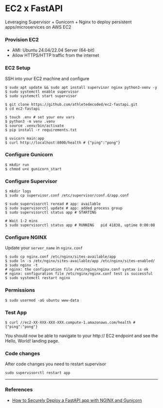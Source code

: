 # EC2 x FastAPI

Leveraging Supervisor + Gunicorn + Nginx to deploy persistent apps/microservices on AWS EC2

### Provision EC2

* AMI: Ubuntu 24.04/22.04 Server (64-bit)
* Allow HTTPS/HTTP traffic from the internet

### EC2 Setup

SSH into your EC2 machine and configure

```
$ sudo apt update && sudo apt install supervisor nginx python3-venv -y
$ sudo systemctl enable supervisor
$ sudo systemctl start supervisor

$ git clone https://github.com/athletedecoded/ec2-fastapi.git
$ cd ec2-fastapi

$ touch .env # set your env vars
$ python3 -m venv .venv
$ source .venv/bin/activate
$ pip install -r requirements.txt

$ uvicorn main:app
$ curl http://localhost:8000/health # {"ping":"pong"}
```

### Configure Gunicorn

```
$ mkdir run
$ chmod u+x gunicorn_start
```

### Configure Supervisor

```
$ mkdir logs
$ sudo cp supervisor.conf /etc/supervisor/conf.d/app.conf

$ sudo supervisorctl reread # app: available
$ sudo supervisorctl update # app: added process group
$ sudo supervisorctl status app # STARTING

# Wait 1-2 mins
$ sudo supervisorctl status app # RUNNING   pid 41838, uptime 0:00:08
```

### Configure NGINX

Update your `server_name` in `nginx.conf`

```
$ sudo cp nginx.conf /etc/nginx/sites-available/app
$ sudo ln -s /etc/nginx/sites-available/app /etc/nginx/sites-enabled/
$ sudo nginx -t
# nginx: the configuration file /etc/nginx/nginx.conf syntax is ok
# nginx: configuration file /etc/nginx/nginx.conf test is successful
$ sudo systemctl restart nginx
```

### Permissions

```
$ sudo usermod -aG ubuntu www-data
```

### Test App

```
$ curl //ec2-XX-XXX-XXX-XXX.compute-1.amazonaws.com/health # {"ping":"pong"}
```

You should now be able to navigate to your http:// EC2 endpoint and see the Hello, World! landing page.

### Code changes

After code changes you need to restart supervisor

```
sudo supervisorctl restart app
```

---

### References

* [How to Securely Deploy a FastAPI app with NGINX and Gunicorn](https://dylancastillo.co/posts/fastapi-nginx-gunicorn.html)